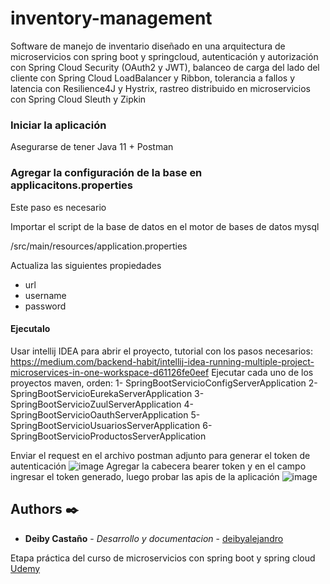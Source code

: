 # inventory-management
Software de manejo de inventario diseñado en una arquitectura de microservicios con spring boot y springcloud, autenticación y autorización con Spring Cloud Security (OAuth2 y JWT), balanceo de carga del lado del cliente con Spring Cloud LoadBalancer y Ribbon, tolerancia a fallos y latencia con Resilience4J y Hystrix, rastreo distribuido en microservicios con Spring Cloud Sleuth y Zipkin 

### Iniciar la aplicación 
Asegurarse de tener
Java 11 + 
Postman

### Agregar la configuración de la base en applicacitons.properties 
Este paso es necesario

Importar el script de la base de datos en el motor de bases de datos mysql

/src/main/resources/application.properties

Actualiza las siguientes propiedades 

* url 
* username 
* password

#### Ejecutalo
Usar intellij IDEA para abrir el proyecto, tutorial con los pasos necesarios: https://medium.com/backend-habit/intellij-idea-running-multiple-project-microservices-in-one-workspace-d61126fe0eef
Ejecutar cada uno de los proyectos maven, orden: 1- SpringBootServicioConfigServerApplication 2- SpringBootServicioEurekaServerApplication 3- SpringBootServicioZuulServerApplication 4- SpringBootServicioOauthServerApplication 5- SpringBootServicioUsuariosServerApplication 6- SpringBootServicioProductosServerApplication

Enviar el request en el archivo postman adjunto para generar el token de autenticación
![image](https://user-images.githubusercontent.com/60546141/187045184-c1676510-6eaa-46e7-a03f-f161d7ea6422.png)
Agregar la cabecera bearer token y en el campo ingresar el token generado, luego probar las apis de la aplicación
![image](https://user-images.githubusercontent.com/60546141/187045235-0fbc68bd-32ad-4d5d-bce7-5e7ae262f6d4.png)


## Authors ✒️

* **Deiby Castaño** - *Desarrollo y documentacion* - [deibyalejandro](https://github.com/deibyalejandro)

Etapa práctica del curso de microservicios con spring boot y spring cloud [Udemy](https://www.udemy.com/course/microservicios-con-spring-boot-y-spring-cloud/)
